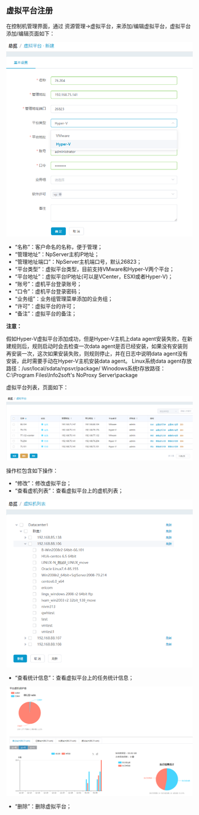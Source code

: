 ## 虚拟平台注册

在控制机管理界面，通过 资源管理-&gt;虚拟平台，来添加/编辑虚拟平台，虚拟平台添加/编辑页面如下：

![说明: 1](/assets/V7.220190628131009.png)

*   “名称”：客户命名的名称，便于管理；
*   “管理地址”：NpServer主机IP地址；
*   “管理地址端口”：NpServer主机端口号，默认26823；
*   “平台类型”：虚拟平台类型，目前支持VMware和Hyper-V两个平台；
*   “平台地址”：虚拟平台IP地址(可以是VCenter，ESXI或者Hyper-V)；
*   “账号”：虚机平台登录账号；
*   “口令”：虚机平台登录密码；
*   “业务组”：业务组管理菜单添加的业务组；
*   “许可”：虚拟平台的许可；
*   “备注”：虚拟平台的备注；

**注意：**

假如Hyper-V虚拟平台添加成功，但是Hyper-V主机上data agent安装失败，在新建规则后，规则启动时会去检查一次data agent是否已经安装，如果没有安装则再安装一次，这次如果安装失败，则规则停止，并在日志中说明data agent没有安装，此时需要手动在Hyper-V主机安装data agent。
Linux系统data agent存放路径：/usr/local/sdata/npsvr/package/
Winodows系统t存放路径：C:\\Program Files\\Info2soft's NoProxy Server\\package

虚拟平台列表，页面如下：

![说明: 3](/assets/V7.220190628130840.png)

操作栏包含如下操作：

*   “修改”：修改虚拟平台；
*   “查看虚机列表”：查看虚拟平台上的虚机列表；

![说明: 3](/assets/V7.220190628132048.png)

*   “查看统计信息”：查看虚拟平台上的任务统计信息；

![说明: 3](/assets/V7.020190108175643.png)

*   “删除”：删除虚拟平台；